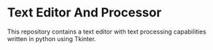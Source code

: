 # Text Editor And Processor
This repository contains a text editor with text processing capabilities written in python using Tkinter.
